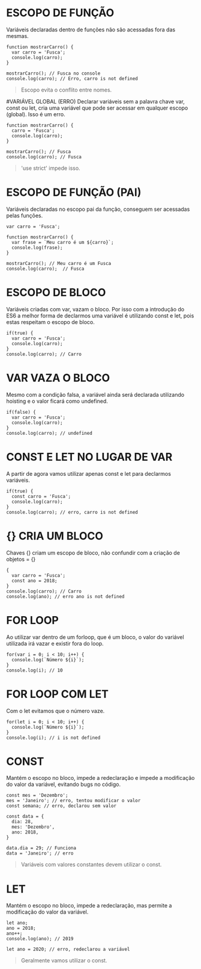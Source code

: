 # ESCOPO DE FUNÇÃO
Variáveis declaradas dentro de funções não são acessadas fora das mesmas.
```
function mostrarCarro() {
  var carro = 'Fusca';
  console.log(carro);
}

mostrarCarro(); // Fusca no console
console.log(carro); // Erro, carro is not defined
```
>Escopo evita o conflito entre nomes.

#VARIÁVEL GLOBAL (ERRO)
Declarar variáveis sem a palavra chave var, const ou let, cria uma variável que pode ser acessar em qualquer escopo (global). Isso é um erro.
```
function mostrarCarro() {
  carro = 'Fusca';
  console.log(carro);
}

mostrarCarro(); // Fusca
console.log(carro); // Fusca
```
>'use strict' impede isso.

# ESCOPO DE FUNÇÃO (PAI)
Variáveis declaradas no escopo pai da função, conseguem ser acessadas pelas funções.
```
var carro = 'Fusca';

function mostrarCarro() {
  var frase = `Meu carro é um ${carro}`;
  console.log(frase);
}

mostrarCarro(); // Meu carro é um Fusca
console.log(carro);  // Fusca
```

# ESCOPO DE BLOCO
Variáveis criadas com var, vazam o bloco. Por isso com a introdução do ES6 a melhor forma de declarmos uma variável é utilizando const e let, pois estas respeitam o escopo de bloco.
```
if(true) {
  var carro = 'Fusca';
  console.log(carro);
}
console.log(carro); // Carro
```

# VAR VAZA O BLOCO
Mesmo com a condição falsa, a variável ainda será declarada utilizando hoisting e o valor ficará como undefined.
```
if(false) {
  var carro = 'Fusca';
  console.log(carro);
}
console.log(carro); // undefined
```

# CONST E LET NO LUGAR DE VAR
A partir de agora vamos utilizar apenas const e let para declarmos variáveis.
```
if(true) {
  const carro = 'Fusca';
  console.log(carro);
}
console.log(carro); // erro, carro is not defined
```

# {} CRIA UM BLOCO
Chaves {} criam um escopo de bloco, não confundir com a criação de objetos = {}

```
{
  var carro = 'Fusca';
  const ano = 2018;
}
console.log(carro); // Carro
console.log(ano); // erro ano is not defined
```

# FOR LOOP
Ao utilizar var dentro de um forloop, que é um bloco, o valor do variável utilizada irá vazar e existir fora do loop.
```
for(var i = 0; i < 10; i++) {
  console.log(`Número ${i}`);
}
console.log(i); // 10
```

# FOR LOOP COM LET
Com o let evitamos que o número vaze.
```
for(let i = 0; i < 10; i++) {
  console.log(`Número ${i}`);
}
console.log(i); // i is not defined
```

# CONST
Mantém o escopo no bloco, impede a redeclaração e impede a modificação do valor da variável, evitando bugs no código.
```
const mes = 'Dezembro';
mes = 'Janeiro'; // erro, tentou modificar o valor
const semana; // erro, declarou sem valor

const data = {
  dia: 28,
  mes: 'Dezembro',
  ano: 2018,
}

data.dia = 29; // Funciona
data = 'Janeiro'; // erro
```

>Variáveis com valores constantes devem utilizar o const.

# LET
Mantém o escopo no bloco, impede a redeclaração, mas permite a modificação do valor da variável.
```
let ano;
ano = 2018;
ano++;
console.log(ano); // 2019

let ano = 2020; // erro, redeclarou a variável
```

>Geralmente vamos utilizar o const.